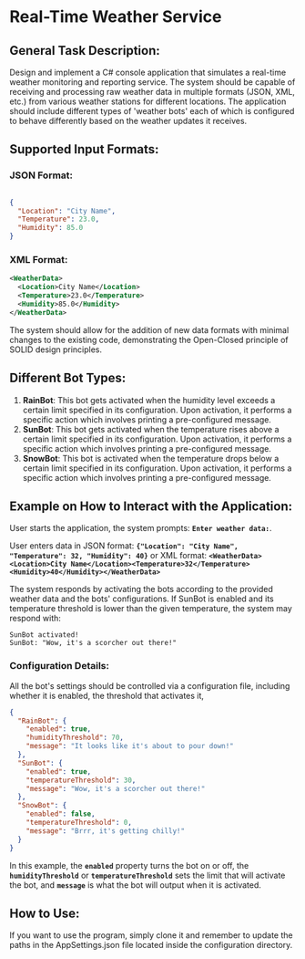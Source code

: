 # Real-Time Weather Service

## **General Task Description:**

Design and implement a C# console application that simulates a real-time weather monitoring and reporting service. The system should be capable of receiving and processing raw weather data in multiple formats (JSON, XML, etc.) from various weather stations for different locations. The application should include different types of 'weather bots' each of which is configured to behave differently based on the weather updates it receives.

## **Supported Input Formats:**

### **JSON Format**:

```json

{
  "Location": "City Name",
  "Temperature": 23.0,
  "Humidity": 85.0
}
```

### **XML Format**:

```xml
<WeatherData>
  <Location>City Name</Location>
  <Temperature>23.0</Temperature>
  <Humidity>85.0</Humidity>
</WeatherData>
```

The system should allow for the addition of new data formats with minimal changes to the existing code, demonstrating the Open-Closed principle of SOLID design principles.

## **Different Bot Types:**

1. **RainBot**: This bot gets activated when the humidity level exceeds a certain limit specified in its configuration. Upon activation, it performs a specific action which involves printing a pre-configured message.
2. **SunBot**: This bot gets activated when the temperature rises above a certain limit specified in its configuration. Upon activation, it performs a specific action which involves printing a pre-configured message.
3. **SnowBot**: This bot is activated when the temperature drops below a certain limit specified in its configuration. Upon activation, it performs a specific action which involves printing a pre-configured message.

## **Example on How to Interact with the Application:**

User starts the application, the system prompts: **`Enter weather data:`**.

User enters data in JSON format: **`{"Location": "City Name", "Temperature": 32, "Humidity": 40}`** or XML format: **`<WeatherData><Location>City Name</Location><Temperature>32</Temperature><Humidity>40</Humidity></WeatherData>`**

The system responds by activating the bots according to the provided weather data and the bots' configurations. If SunBot is enabled and its temperature threshold is lower than the given temperature, the system may respond with:

```vbnet
SunBot activated!
SunBot: "Wow, it's a scorcher out there!"
```

### **Configuration Details:**

All the bot's settings should be controlled via a configuration file, including whether it is enabled, the threshold that activates it, 

```json
{
  "RainBot": {
    "enabled": true,
    "humidityThreshold": 70,
    "message": "It looks like it's about to pour down!"
  },
  "SunBot": {
    "enabled": true,
    "temperatureThreshold": 30,
    "message": "Wow, it's a scorcher out there!"
  },
  "SnowBot": {
    "enabled": false,
    "temperatureThreshold": 0,
    "message": "Brrr, it's getting chilly!"
  }
}
```

In this example, the **`enabled`** property turns the bot on or off, the **`humidityThreshold`** or **`temperatureThreshold`** sets the limit that will activate the bot, and **`message`** is what the bot will output when it is activated.


## **How to Use:**

If you want to use the program, simply clone it and remember to update the paths in the AppSettings.json file located inside the configuration directory.
